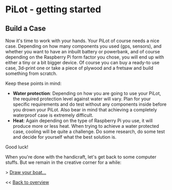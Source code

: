 # PiLot - getting started
## Build a Case

Now it's time to work with your hands. Your PiLot of course needs a nice case. Depending on how many components you used (gps, sensors), and whether you want to have an inbuilt battery or powerbank, and of course depending on the Raspberry Pi form factor you chose, you will end up with either a tiny or a bit bigger device. Of course you can buy a ready-to use case, 3d-print one or take a piece of plywood and a fretsaw and build something from scratch.

Keep these points in mind:

- **Water protection**: Depending on how you are going to use your PiLot, the required protection level against water will vary. Plan for your specific requirements and do test without any components inside before you drown your PiLot. Also bear in mind that achieving a completely waterproof case is extremely difficult.
- **Heat**: Again depending on the type of Raspberry Pi you use, it will produce more or less heat. When trying to achieve a water protected case, cooling will be quite a challenge. Do some research, do some test and decide for yourself what the best solution is.

Good luck!

When you're done with the handicraft, let's get back to some computer stuffs. But we remain in the creative corner for a while:

\> [Draw your boat...](boat.md)

<< [Back to overview](user.md)
